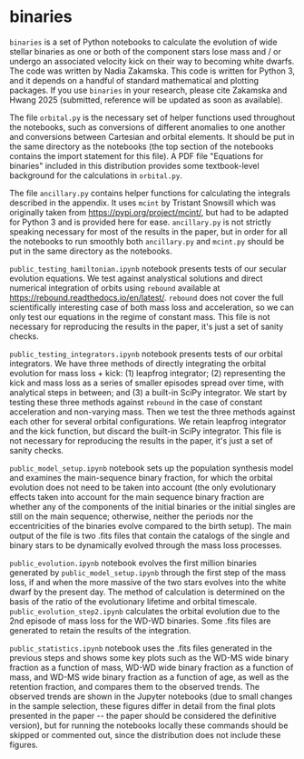 # binaries

`binaries` is a set of Python notebooks to calculate the evolution of wide stellar binaries as one or both of the component stars lose mass and / or undergo an associated velocity kick on their way to becoming white dwarfs. The code was written by Nadia Zakamska. This code is written for Python 3, and it depends on a handful of standard mathematical and plotting packages. If you use `binaries` in your research, please cite Zakamska and Hwang 2025 (submitted, reference will be updated as soon as available). 

The file `orbital.py` is the necessary set of helper functions used throughout the notebooks, such as conversions of different anomalies to one another and conversions between Cartesian and orbital elements. It should be put in the same directory as the notebooks (the top section of the notebooks contains the import statement for this file). A PDF file "Equations for binaries" included in this distribution provides some textbook-level background for the calculations in `orbital.py`. 

The file `ancillary.py` contains helper functions for calculating the integrals described in the appendix. It uses `mcint` by Tristant Snowsill which was originally taken from https://pypi.org/project/mcint/, but had to be adapted for Python 3 and is provided here for ease. `ancillary.py` is not strictly speaking necessary for most of the results in the paper, but in order for all the notebooks to run smoothly both `ancillary.py` and `mcint.py` should be put in the same directory as the notebooks. 

`public_testing_hamiltonian.ipynb` notebook presents tests of our secular evolution equations. We test against analystical solutions and direct numerical integration of orbits using `rebound` available at https://rebound.readthedocs.io/en/latest/. `rebound` does not cover the full scientifically interesting case of both mass loss and acceleration, so we can only test our equations in the regime of constant mass. This file is not necessary for reproducing the results in the paper, it's just a set of sanity checks. 

`public_testing_integrators.ipynb` notebook presents tests of our orbital integrators. We have three methods of directly integrating the orbital evolution for mass loss + kick: (1) leapfrog integrator; (2) representing the kick and mass loss as a series of smaller episodes spread over time, with analytical steps in between; and (3) a built-in SciPy integrator. We start by testing these three methods against `rebound` in the case of constant acceleration and non-varying mass. Then we test the three methods against each other for several orbital configurations. We retain leapfrog integrator and the kick function, but discard the built-in SciPy integrator. This file is not necessary for reproducing the results in the paper, it's just a set of sanity checks. 

`public_model_setup.ipynb` notebook sets up the population synthesis model and examines the main-sequence binary fraction, for which the orbital evolution does not need to be taken into account (the only evolutionary effects taken into account for the main sequence binary fraction are whether any of the components of the initial binaries or the initial singles are still on the main sequence; otherwise, neither the periods nor the eccentricities of the binaries evolve compared to the birth setup). The main output of the file is two .fits files that contain the catalogs of the single and binary stars to be dynamically evolved through the mass loss processes. 

`public_evolution.ipynb` notebook evolves the first million binaries generated by `public_model_setup.ipynb` through the first step of the mass loss, if and when the more massive of the two stars evolves into the white dwarf by the present day. The method of calculation is determined on the basis of the ratio of the evolutionary lifetime and orbital timescale. `public_evolution_step2.ipynb` calculates the orbital evolution due to the 2nd episode of mass loss for the WD-WD binaries. Some .fits files are generated to retain the results of the integration. 

`public_statistics.ipynb` notebook uses the .fits files generated in the previous steps and shows some key plots such as the WD-MS wide binary fraction as a function of mass, WD-WD wide binary fraction as a function of mass, and WD-MS wide binary fraction as a function of age, as well as the retention fraction, and compares them to the observed trends. The observed trends are shown in the Jupyter notebooks (due to small changes in the sample selection, these figures differ in detail from the final plots presented in the paper -- the paper should be considered the definitive version), but for running the notebooks locally these commands should be skipped or commented out, since the distribution does not include these figures. 
